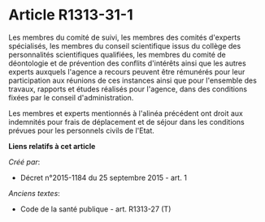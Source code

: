 # Article R1313-31-1

Les membres du comité de suivi, les membres des comités d'experts spécialisés, les membres du conseil scientifique issus du
collège des personnalités scientifiques qualifiées, les membres du comité de déontologie et de prévention des conflits
d'intérêts ainsi que les autres experts auxquels l'agence a recours peuvent être rémunérés pour leur participation aux
réunions de ces instances ainsi que pour l'ensemble des travaux, rapports et études réalisés pour l'agence, dans des
conditions fixées par le conseil d'administration.

Les membres et experts mentionnés à l'alinéa précédent ont droit aux indemnités pour frais de déplacement et de séjour dans
les conditions prévues pour les personnels civils de l'Etat.

**Liens relatifs à cet article**

_Créé par_:

  - Décret n°2015-1184 du 25 septembre 2015 - art. 1

_Anciens textes_:

  - Code de la santé publique - art. R1313-27 (T)
